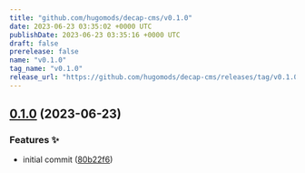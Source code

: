 ```yaml
---
title: "github.com/hugomods/decap-cms/v0.1.0"
date: 2023-06-23 03:35:02 +0000 UTC
publishDate: 2023-06-23 03:35:16 +0000 UTC
draft: false
prerelease: false
name: "v0.1.0"
tag_name: "v0.1.0"
release_url: "https://github.com/hugomods/decap-cms/releases/tag/v0.1.0"
---
```


## [0.1.0](https://github.com/hugomods/decap-cms/compare/v0.0.1...v0.1.0) (2023-06-23)


### Features ✨

* initial commit ([80b22f6](https://github.com/hugomods/decap-cms/commit/80b22f6ec8f14ad9e47cf0c4e1043b745ad33621))
